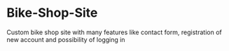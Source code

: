 # Bike-Shop-Site
Custom bike shop site with many features like contact form, registration of new account and possibility of logging in

